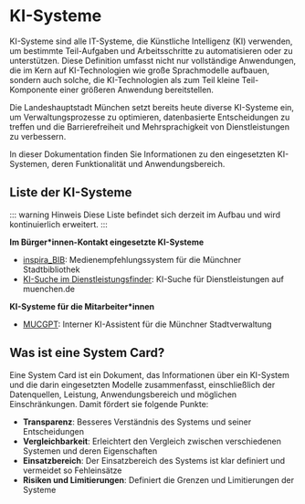 # KI-Systeme

KI-Systeme sind alle IT-Systeme, die Künstliche Intelligenz (KI) verwenden, um bestimmte Teil-Aufgaben und Arbeitsschritte zu automatisieren oder zu unterstützen.
Diese Definition umfasst nicht nur vollständige Anwendungen, die im Kern auf KI-Technologien wie große Sprachmodelle aufbauen, sondern auch solche, die KI-Technologien als zum Teil kleine Teil-Komponente einer größeren Anwendung bereitstellen.

Die Landeshauptstadt München setzt bereits heute diverse KI-Systeme ein, um Verwaltungsprozesse zu optimieren, datenbasierte Entscheidungen zu treffen und die Barrierefreiheit und Mehrsprachigkeit von Dienstleistungen zu verbessern.

In dieser Dokumentation finden Sie Informationen zu den eingesetzten KI-Systemen, deren Funktionalität und Anwendungsbereich.

## Liste der KI-Systeme

::: warning Hinweis
Diese Liste befindet sich derzeit im Aufbau und wird kontinuierlich erweitert.
:::

**Im Bürger\*innen-Kontakt eingesetzte KI-Systeme**

- [inspira_BIB](/ki-systeme/inspira_bib.md): Medienempfehlungssystem für die Münchner Stadtbibliothek
- [KI-Suche im Dienstleistungsfinder](/ki-systeme/dlf.md): KI-Suche für Dienstleistungen auf muenchen.de

**KI-Systeme für die Mitarbeiter\*innen**

- [MUCGPT](/ki-systeme/mucgpt.md): Interner KI-Assistent für die Münchner Stadtverwaltung

## Was ist eine System Card?

Eine System Card ist ein Dokument, das Informationen über ein KI-System und die darin eingesetzten Modelle zusammenfasst, einschließlich der Datenquellen, Leistung, Anwendungsbereich und möglichen Einschränkungen. Damit fördert sie folgende Punkte:

- **Transparenz**: Besseres Verständnis des Systems und seiner Entscheidungen
- **Vergleichbarkeit**: Erleichtert den Vergleich zwischen verschiedenen Systemen und deren Eigenschaften
- **Einsatzbereich**: Der Einsatzbereich des Systems ist klar definiert und vermeidet so Fehleinsätze
- **Risiken und Limitierungen**: Definiert die Grenzen und Limitierungen der Systeme
